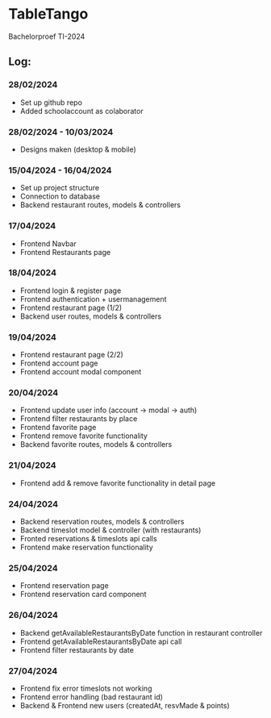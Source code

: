 # TableTango
Bachelorproef TI-2024

## Log:
### 28/02/2024
- Set up github repo
- Added schoolaccount as colaborator

### 28/02/2024 - 10/03/2024
- Designs maken (desktop & mobile)

### 15/04/2024 - 16/04/2024
- Set up project structure
- Connection to database
- Backend restaurant routes, models & controllers

### 17/04/2024
- Frontend Navbar
- Frontend Restaurants page

### 18/04/2024
- Frontend login & register page
- Frontend authentication + usermanagement
- Frontend restaurant page (1/2)
- Backend user routes, models & controllers

### 19/04/2024
- Frontend restaurant page (2/2)
- Frontend account page
- Frontend account modal component

### 20/04/2024
- Frontend update user info (account -> modal -> auth)
- Frontend filter restaurants by place
- Frontend favorite page
- Frontend remove favorite functionality
- Backend favorite routes, models & controllers

### 21/04/2024
- Frontend add & remove favorite functionality in detail page

### 24/04/2024
- Backend reservation routes, models & controllers
- Backend timeslot model & controller (with restaurants)
- Fronted reservations & timeslots api calls
- Frontend make reservation functionality

### 25/04/2024
- Frontend reservation page
- Frontend reservation card component

### 26/04/2024
- Backend getAvailableRestaurantsByDate function in restaurant controller
- Frontend getAvailableRestaurantsByDate api call
- Frontend filter restaurants by date

### 27/04/2024
- Frontend fix error timeslots not working
- Frontend error handling (bad restaurant id)
- Backend & Frontend new users (createdAt, resvMade & points)